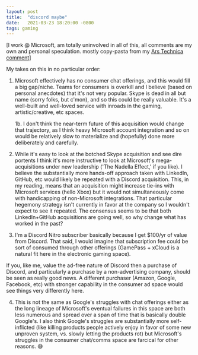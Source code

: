 ```yaml
---
layout: post
title:  "discord maybe"
date:   2021-03-23 18:20:00 -0800
tags: gaming
---
```


[I work @ Microsoft, am totally uninvolved in all of this, all comments are my own and personal speculation. mostly copy-pasta from my [Ars Technica comment](https://arstechnica.com/gaming/2021/03/report-microsoft-in-talks-for-10-billion-acquisition-of-discord/?comments=1&post=39764068)]

My takes on this in no particular order:
1. Microsoft effectively has no consumer chat offerings, and this would fill a big gap/niche. Teams for consumers is overkill and I believe (based on personal anecdotes) that it's not very popular. Skype is dead in all but name (sorry folks, but c'mon), and so this could be really valuable. It's a well-built and well-loved service with inroads in the gaming, artistic/creative, etc spaces.

   1b. I don't think the near-term future of this acquisition would change that trajectory, as I think heavy Microsoft account integration and so on would be relatively slow to materialize and (hopefully) done more deliberately and carefully.

2. While it's easy to look at the botched Skype acquisition and see dire portents I think it's more instructive to look at Microsoft's mega-acquisitions under new leadership ('The Nadella Effect,' if you like). I believe the substantially more hands-off approach taken with LinkedIn, GitHub, etc would likely be repeated with a Discord acquisition. This, in my reading, means that an acquisition might increase tie-ins with Microsoft services (hello Xbox) but it would not simultaneously come with handicapping of non-Microsoft integrations. That particular hegemony strategy isn't currently in favor at the company so I wouldn't expect to see it repeated. The consensus seems to be that both LinkedIn+GitHub acquisitions are going well, so why change what has worked in the past?

3. I'm a Discord Nitro subscriber basically because I get $100/yr of value from Discord. That said, I would imagine that subscription fee could be sort of consumed through other offerings (GamePass + xCloud is a natural fit here in the electronic gaming space).

If you, like me, value the ad-free nature of Discord then a purchase of Discord, and particularly a purchase by a non-advertising company, should be seen as really good news. A different purchaser (Amazon, Google, Facebook, etc) with stronger capability in the consumer ad space would see things very differently here.

4. This is not the same as Google's struggles with chat offerings either as the long lineage of Microsoft's eventual failures in this space are both less numerous and spread over a span of time that is basically double Google's. I also think Google's struggles are substantially more self-inflicted (like killing products people actively enjoy in favor of some new unproven system, vs. slowly letting the products rot) but Microsoft's struggles in the consumer chat/comms space are farcical for other reasons. 😅